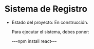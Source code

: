 <h1>Sistema de Registro</h1>

- Estado del proyecto: En construcción.

  Para ejecutar el sistema, debes poner:

   ---npm install react---
